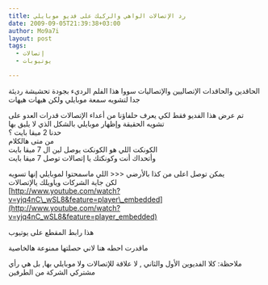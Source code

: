 ```yaml
---
title: رد الإتصالات الواهي والركيك على فديو موبايلي
date: 2009-09-05T21:39:38+03:00
author: Mo9a7i
layout: post
tags:
  - إتصالات
  - يوتيوبات

---
```

الحاقدين والحاقدات الإتصاليين والإتصاليات سووا هذا الفلم الرديء بجودة تحشيشة رديئة جدا لتشويه سمعة موبايلي ولكن هيهات هيهات

تم عرض هذا الفديو فقط لكي يعرف حلفاؤنا من أعداء الإتصالات قدرات العدو على تشويه الحقيقة وإظهار موبايلي بالشكل الذي لا يليق بها  
حدنا 2 ميقا بايت ؟  
من متى هالكلام  
الكونكت اللي هو الكونكت يوصل لين ال 7 ميقا بايت  
وأتحداك أنت وكونكتك يا إتصالات توصل 7 ميقا بايت

يمكن توصل اعلى من كذا بالأرضي <<< اللي ماسمحتوا لموبايلي إنها تسويه  
لكن جاية الشركات وياويلك يالإتصالات  
[http://www.youtube.com/watch?v=yjq4nC\_wSL8&feature=player\_embedded](http://www.youtube.com/watch?v=yjq4nC_wSL8&feature=player_embedded)

هذا رابط المقطع على يوتيوب

ماقدرت احطه هنا لاني حصلتها ممنوعة هالخاصية

ملاحظة: كلا الفديوين الأول والثاني , لا علاقة للإتصالات ولا موبايلي بها, بل هي رأي مشتركي الشركة من الطرفين
